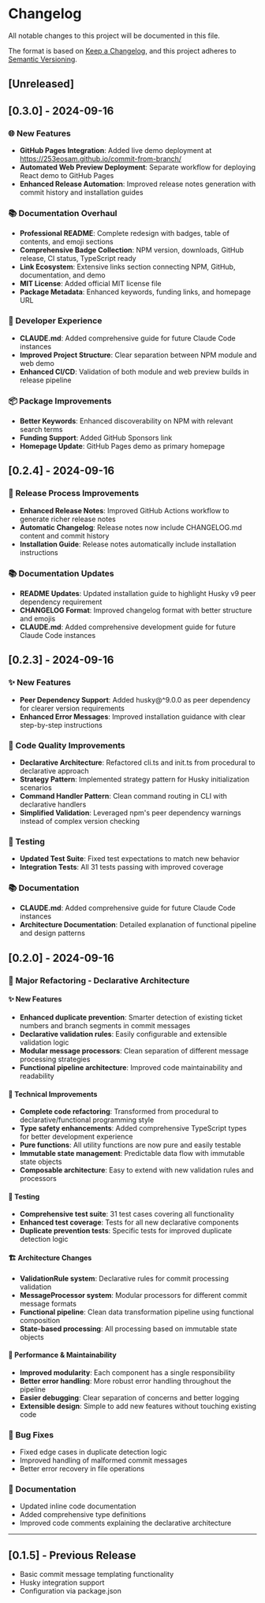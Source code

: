 # Changelog

All notable changes to this project will be documented in this file.

The format is based on [Keep a Changelog](https://keepachangelog.com/en/1.0.0/),
and this project adheres to [Semantic Versioning](https://semver.org/spec/v2.0.0.html).

## [Unreleased]

## [0.3.0] - 2024-09-16

### 🌐 New Features
- **GitHub Pages Integration**: Added live demo deployment at https://253eosam.github.io/commit-from-branch/
- **Automated Web Preview Deployment**: Separate workflow for deploying React demo to GitHub Pages
- **Enhanced Release Automation**: Improved release notes generation with commit history and installation guides

### 📚 Documentation Overhaul
- **Professional README**: Complete redesign with badges, table of contents, and emoji sections
- **Comprehensive Badge Collection**: NPM version, downloads, GitHub release, CI status, TypeScript ready
- **Link Ecosystem**: Extensive links section connecting NPM, GitHub, documentation, and demo
- **MIT License**: Added official MIT license file
- **Package Metadata**: Enhanced keywords, funding links, and homepage URL

### 🔧 Developer Experience
- **CLAUDE.md**: Added comprehensive guide for future Claude Code instances
- **Improved Project Structure**: Clear separation between NPM module and web demo
- **Enhanced CI/CD**: Validation of both module and web preview builds in release pipeline

### 📦 Package Improvements
- **Better Keywords**: Enhanced discoverability on NPM with relevant search terms
- **Funding Support**: Added GitHub Sponsors link
- **Homepage Update**: GitHub Pages demo as primary homepage

## [0.2.4] - 2024-09-16

### 🚀 Release Process Improvements
- **Enhanced Release Notes**: Improved GitHub Actions workflow to generate richer release notes
- **Automatic Changelog**: Release notes now include CHANGELOG.md content and commit history
- **Installation Guide**: Release notes automatically include installation instructions

### 📚 Documentation Updates
- **README Updates**: Updated installation guide to highlight Husky v9 peer dependency requirement
- **CHANGELOG Format**: Improved changelog format with better structure and emojis
- **CLAUDE.md**: Added comprehensive development guide for future Claude Code instances

## [0.2.3] - 2024-09-16

### ✨ New Features
- **Peer Dependency Support**: Added husky@^9.0.0 as peer dependency for clearer version requirements
- **Enhanced Error Messages**: Improved installation guidance with clear step-by-step instructions

### 🔧 Code Quality Improvements
- **Declarative Architecture**: Refactored cli.ts and init.ts from procedural to declarative approach
- **Strategy Pattern**: Implemented strategy pattern for Husky initialization scenarios
- **Command Handler Pattern**: Clean command routing in CLI with declarative handlers
- **Simplified Validation**: Leveraged npm's peer dependency warnings instead of complex version checking

### 🧪 Testing
- **Updated Test Suite**: Fixed test expectations to match new behavior
- **Integration Tests**: All 31 tests passing with improved coverage

### 📚 Documentation
- **CLAUDE.md**: Added comprehensive guide for future Claude Code instances
- **Architecture Documentation**: Detailed explanation of functional pipeline and design patterns

## [0.2.0] - 2024-09-16

### 🎉 Major Refactoring - Declarative Architecture

#### ✨ New Features
- **Enhanced duplicate prevention**: Smarter detection of existing ticket numbers and branch segments in commit messages
- **Declarative validation rules**: Easily configurable and extensible validation logic
- **Modular message processors**: Clean separation of different message processing strategies
- **Functional pipeline architecture**: Improved code maintainability and readability

#### 🔧 Technical Improvements
- **Complete code refactoring**: Transformed from procedural to declarative/functional programming style
- **Type safety enhancements**: Added comprehensive TypeScript types for better development experience
- **Pure functions**: All utility functions are now pure and easily testable
- **Immutable state management**: Predictable data flow with immutable state objects
- **Composable architecture**: Easy to extend with new validation rules and processors

#### 🧪 Testing
- **Comprehensive test suite**: 31 test cases covering all functionality
- **Enhanced test coverage**: Tests for all new declarative components
- **Duplicate prevention tests**: Specific tests for improved duplicate detection logic

#### 🏗️ Architecture Changes
- **ValidationRule system**: Declarative rules for commit processing validation
- **MessageProcessor system**: Modular processors for different commit message formats
- **Functional pipeline**: Clean data transformation pipeline using functional composition
- **State-based processing**: All processing based on immutable state objects

#### 🚀 Performance & Maintainability
- **Improved modularity**: Each component has a single responsibility
- **Better error handling**: More robust error handling throughout the pipeline
- **Easier debugging**: Clear separation of concerns and better logging
- **Extensible design**: Simple to add new features without touching existing code

### 🐛 Bug Fixes
- Fixed edge cases in duplicate detection logic
- Improved handling of malformed commit messages
- Better error recovery in file operations

### 📝 Documentation
- Updated inline code documentation
- Added comprehensive type definitions
- Improved code comments explaining the declarative architecture

---

## [0.1.5] - Previous Release
- Basic commit message templating functionality
- Husky integration support
- Configuration via package.json